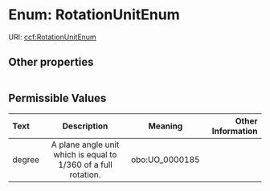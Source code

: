 
# Enum: RotationUnitEnum




URI: [ccf:RotationUnitEnum](http://purl.org/ccf/RotationUnitEnum)


## Other properties

|  |  |  |
| --- | --- | --- |

## Permissible Values

| Text | Description | Meaning | Other Information |
| :--- | :---: | :---: | ---: |
| degree | A plane angle unit which is equal to 1/360 of a full rotation. | obo:UO_0000185 |  |

